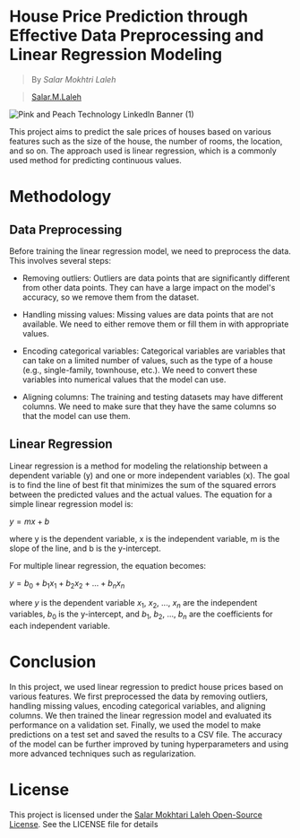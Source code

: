 # House Price Prediction through Effective Data Preprocessing and Linear Regression Modeling
> By $Salar$ $Mokhtri$ $Laleh$

> [Salar.M.Laleh](https://salarmokhtaril.github.io/salarMokhtariLaleh/)

![Pink and Peach Technology LinkedIn Banner (1)](https://github.com/salarMokhtariL/House-Price-Prediction-Regression-Modeling/assets/75142232/179767ec-0a44-4fc9-b683-b2883fd8cb04)

This project aims to predict the sale prices of houses based on various features such as the size of the house, the number of rooms, the location, and so on. The approach used is linear regression, which is a commonly used method for predicting continuous values.

# Methodology
## Data Preprocessing
Before training the linear regression model, we need to preprocess the data. This involves several steps:

  * Removing outliers: Outliers are data points that are significantly different from other data points. They can have a large impact on the model's accuracy, so we remove them from the dataset.

  * Handling missing values: Missing values are data points that are not available. We need to either remove them or fill them in with appropriate values.

  * Encoding categorical variables: Categorical variables are variables that can take on a limited number of values, such as the type of a house (e.g., single-family, townhouse, etc.). We need to convert these variables into numerical values that the model can use.

  * Aligning columns: The training and testing datasets may have different columns. We need to make sure that they have the same columns so that the model can use them.
  
 ## Linear Regression
 Linear regression is a method for modeling the relationship between a dependent variable (y) and one or more independent variables (x). The goal is to find the line of best fit that minimizes the sum of the squared errors between the predicted values and the actual values. The equation for a simple linear regression model is:
 
 $y = mx + b$

where y is the dependent variable, x is the independent variable, m is the slope of the line, and b is the y-intercept.

For multiple linear regression, the equation becomes:

$y = b_0 + b_1x_1 + b_2x_2 + ... + b_nx_n$

where $y$ is the dependent variable $x_1$, $x_2$, ..., $x_n$ are the independent variables, $b_0$ is the y-intercept, and $b_1$, $b_2$, ..., $b_n$ are the coefficients for each independent variable.

# Conclusion
In this project, we used linear regression to predict house prices based on various features. We first preprocessed the data by removing outliers, handling missing values, encoding categorical variables, and aligning columns. We then trained the linear regression model and evaluated its performance on a validation set. Finally, we used the model to make predictions on a test set and saved the results to a CSV file. The accuracy of the model can be further improved by tuning hyperparameters and using more advanced techniques such as regularization.


# License
This project is licensed under the [Salar Mokhtari Laleh Open-Source License](https://github.com/salarMokhtariL/Salar-Mokhtari-Laleh-License). See the LICENSE file for details



